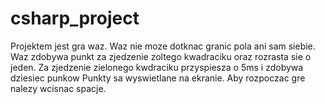 # csharp_project

Projektem jest gra waz.
Waz nie moze dotknac granic pola ani sam siebie.
Waz zdobywa punkt za zjedzenie zoltego kwadraciku oraz rozrasta sie o jeden.
Za zjedzenie zielonego kwdraciku przyspiesza o 5ms i zdobywa dziesiec punkow
Punkty sa wyswietlane na ekranie.
Aby rozpoczac gre nalezy wcisnac spacje.
